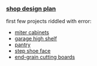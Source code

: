 <link type=“text/css” href="../css/dark_theme.css" rel="stylesheet" />

### [shop design plan](https://app.sketchup.com/share/tc/northAmerica/6GsdB_iKSoA?stoken=BBbzqSc0MjH8vjHNlO9wkNHXwYJSWKRErdTDyxgA2MAc33DqTr7X9ujJxzeeO0Ng&source=web)

first few projects riddled with error:

- [miter cabinets](https://youtu.be/Mo7APlYRXzc)
- [garage high shelf](https://youtu.be/n-lBcAZYKiI)
- [pantry](https://youtu.be/Q1i542LIVKw)
- [step shoe face](https://youtu.be/RsaCBfMJgXk)
- [end-grain cutting boards](https://youtu.be/m5cJH8Kwa8U)
